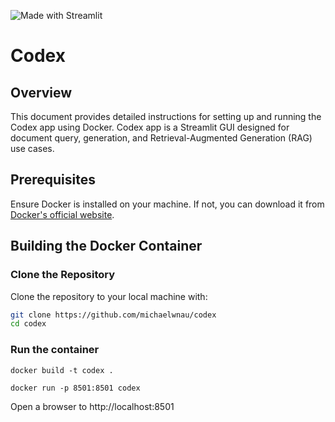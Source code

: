 ![Made with Streamlit](https://static.streamlit.io/badges/streamlit_badge_black_white.svg)

# Codex

## Overview

This document provides detailed instructions for setting up and running the Codex app using Docker. Codex app is a Streamlit GUI designed for document query, generation, and Retrieval-Augmented Generation (RAG) use cases.

## Prerequisites

Ensure Docker is installed on your machine. If not, you can download it from [Docker's official website](https://www.docker.com/get-started).

## Building the Docker Container

### Clone the Repository

Clone the repository to your local machine with:

```bash
git clone https://github.com/michaelwnau/codex
cd codex
```

### Run the container
`docker build -t codex .`

`docker run -p 8501:8501 codex`

Open a browser to http://localhost:8501

